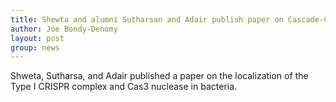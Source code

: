 ```yaml
---
title: Shewta and alumni Sutharsan and Adair publish paper on Cascade-Cas3!
author: Joe Bondy-Denomy
layout: post
group: news
---
```

Shweta, Sutharsa, and Adair published a paper on the localization of the Type I CRISPR complex and Cas3 nuclease in bacteria.
